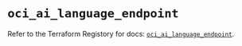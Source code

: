 # `oci_ai_language_endpoint`

Refer to the Terraform Registory for docs: [`oci_ai_language_endpoint`](https://registry.terraform.io/providers/oracle/oci/6.18.0/docs/resources/ai_language_endpoint).
